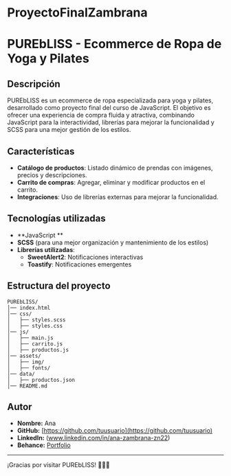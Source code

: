 ﻿# ProyectoFinalZambrana
# PUREbLISS - Ecommerce de Ropa de Yoga y Pilates

## Descripción
PUREbLISS es un ecommerce de ropa especializada para yoga y pilates, desarrollado como proyecto final del curso de JavaScript. El objetivo es ofrecer una experiencia de compra fluida y atractiva, combinando JavaScript para la interactividad, librerías para mejorar la funcionalidad y SCSS para una mejor gestión de los estilos.

## Características
- **Catálogo de productos**: Listado dinámico de prendas con imágenes, precios y descripciones.
- **Carrito de compras**: Agregar, eliminar y modificar productos en el carrito.
- **Integraciones**: Uso de librerías externas para mejorar la funcionalidad.

## Tecnologías utilizadas
- **JavaScript **
- **SCSS** (para una mejor organización y mantenimiento de los estilos)
- **Librerías utilizadas**:
  - **SweetAlert2**: Notificaciones interactivas
  - **Toastify**: Notificaciones emergentes



## Estructura del proyecto
```
PUREbLISS/
│── index.html
│── css/
│   ├── styles.scss
│   ├── styles.css
│── js/
│   ├── main.js
│   ├── carrito.js
│   ├── productos.js
│── assets/
│   ├── img/
│   ├── fonts/
│── data/
│   ├── productos.json
│── README.md
```


## Autor
- **Nombre:** Ana
- **GitHub:** [https://github.com/tuusuario](https://github.com/tuusuario)
- **LinkedIn:** (www.linkedin.com/in/ana-zambrana-zn22)
- **Behance:** [Portfolio]([https://www.behance.net/tuusuario](https://www.behance.net/anazambrana1))

---
¡Gracias por visitar PUREbLISS! 🧘‍♀️✨


